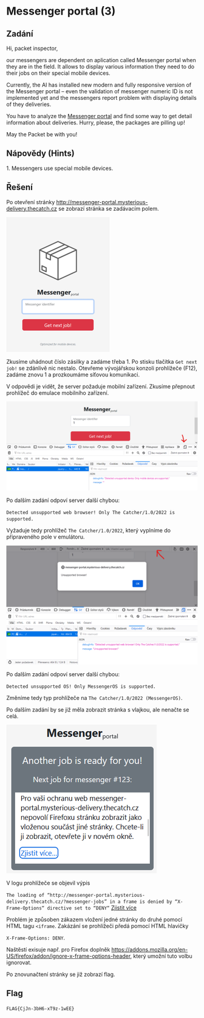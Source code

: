 # Messenger portal (3)

## Zadání

Hi, packet inspector,

our messengers are dependent on aplication called Messenger portal when they are in the field. It allows to display various information they need to do their jobs on their special mobile devices.

Currently, the AI has installed new modern and fully responsive version of the Messenger portal – even the validation of messenger numeric ID is not implemented yet and the messengers report problem with displaying details of they deliveries.

You have to analyze the [Messenger portal](http://messenger-portal.mysterious-delivery.thecatch.cz) and find some way to get detail information about deliveries. Hurry, please, the packages are pilling up!

May the Packet be with you!

## Nápovědy (Hints)

1\. Messengers use special mobile devices.

## Řešení

Po otevření stránky <http://messenger-portal.mysterious-delivery.thecatch.cz> se zobrazí stránka se zadávacím polem.

![ ](Img1.png)

Zkusíme uhádnout číslo zásilky a zadáme třeba 1. Po stisku tlačítka `Get next job!` se zdánlivě nic nestalo. Otevřeme vývojářskou konzoli prohlížeče (F12), zadáme znovu 1 a prozkoumáme síťovou komunikaci.

V odpovědi je vidět, že server požaduje mobilní zařízení. Zkusíme přepnout prohlížeč do emulace mobilního zařízení.

![ ](Img2.png)

Po dalším zadání odpoví server další chybou:

`Detected unsupported web browser! Only The Catcher/1.0/2022 is supported.`

Vyžaduje tedy prohlížeč `The Catcher/1.0/2022`, který vyplníme do připraveného pole v emulátoru.

![ ](Img3.png)

Po dalším zadání odpoví server další chybou:

`Detected unsupported OS! Only MessengerOS is supported.`

Změníme tedy typ prohlížeče na `The Catcher/1.0/2022 (MessengerOS)`.

Po dalším zadání by se již měla zobrazit stránka s vlajkou, ale nenačte se celá.

![ ](Img4.png)

V logu prohlížeče se objevil výpis

`The loading of “http://messenger-portal.mysterious-delivery.thecatch.cz/?messenger-jobs” in a frame is denied by “X-Frame-Options“ directive set to “DENY“` [Zjistit více](https://developer.mozilla.org/en-US/docs/Web/HTTP/Headers/X-Frame-Options)

Problém je způsoben zákazem vložení jedné stránky do druhé pomocí HTML tagu `<iframe`. Zakázání se prohlížeči předá pomocí HTML hlavičky

`X-Frame-Options: DENY`.

Naštěstí exisuje např. pro Firefox doplněk <https://addons.mozilla.org/en-US/firefox/addon/ignore-x-frame-options-header>, který umožní tuto volbu ignorovat.

Po znovunačtení stránky se již zobrazí flag.

## Flag

`FLAG{CjJn-3bH6-xT9z-1wEE}`
